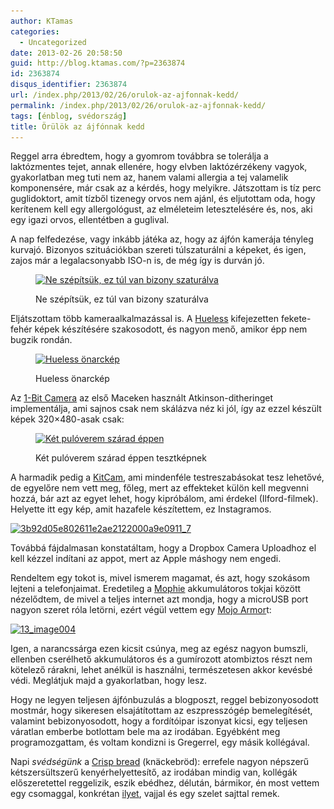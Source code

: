 ```yaml
---
author: KTamas
categories:
  - Uncategorized
date: 2013-02-26 20:58:50
guid: http://blog.ktamas.com/?p=2363874
id: 2363874
disqus_identifier: 2363874
url: /index.php/2013/02/26/orulok-az-ajfonnak-kedd/
permalink: /index.php/2013/02/26/orulok-az-ajfonnak-kedd/
tags: [énblog, svédország]
title: Örülök az ájfónnak kedd
---
```


Reggel arra ébredtem, hogy a gyomrom továbbra se tolerálja a laktózmentes tejet, annak ellenére, hogy elvben laktózérzékeny vagyok, gyakorlatban meg tuti nem az, hanem valami allergia a tej valamelik komponensére, már csak az a kérdés, hogy melyikre. Játszottam is tíz perc guglidoktort, amit tízből tizenegy orvos nem ajánl, és eljutottam oda, hogy kerítenem kell egy allergológust, az elméleteim letesztelésére és, nos, aki egy igazi orvos, ellentétben a guglival.

A nap felfedezése, vagy inkább játéka az, hogy az ájfón kamerája tényleg kurvajó. Bizonyos szituációkban szereti túlszaturálni a képeket, és igen, zajos már a legalacsonyabb ISO-n is, de még így is durván jó.<figure id="attachment_2363879" style="width: 612px" class="wp-caption aligncenter">

[<img src="/wp-content/uploads/2013/02/d2f50f2e7fe111e2af4522000a1f8f13_7.jpg" alt="Ne szépítsük, ez túl van bizony szaturálva" width="612" height="612" class="size-full wp-image-2363879" srcset="/wp-content/uploads/2013/02/d2f50f2e7fe111e2af4522000a1f8f13_7.jpg 612w, /wp-content/uploads/2013/02/d2f50f2e7fe111e2af4522000a1f8f13_7-150x150.jpg 150w, /wp-content/uploads/2013/02/d2f50f2e7fe111e2af4522000a1f8f13_7-300x300.jpg 300w" sizes="(max-width: 612px) 100vw, 612px" />](/wp-content/uploads/2013/02/d2f50f2e7fe111e2af4522000a1f8f13_7.jpg)<figcaption class="wp-caption-text">Ne szépítsük, ez túl van bizony szaturálva</figcaption></figure> 

Eljátszottam több kameraalkalmazással is. A [Hueless](http://curioussatellite.com/hueless/) kifejezetten fekete-fehér képek készítésére szakosodott, és nagyon menő, amikor épp nem bugzik rondán. <figure id="attachment_2363881" style="width: 480px" class="wp-caption aligncenter">

[<img src="/wp-content/uploads/2013/02/2013-02-26-16.30.09.jpg" alt="Hueless önarckép" width="480" height="640" class="size-full wp-image-2363881" srcset="/wp-content/uploads/2013/02/2013-02-26-16.30.09.jpg 480w, /wp-content/uploads/2013/02/2013-02-26-16.30.09-225x300.jpg 225w" sizes="(max-width: 480px) 100vw, 480px" />](/wp-content/uploads/2013/02/2013-02-26-16.30.09.jpg)<figcaption class="wp-caption-text">Hueless önarckép</figcaption></figure> 

Az [1-Bit Camera](http://lindecrantz.com/onebitcamera/) az első Maceken használt Atkinson-ditheringet implementálja, ami sajnos csak nem skálázva néz ki jól, így az ezzel készült képek 320&#215;480-asak csak:<figure id="attachment_2363878" style="width: 480px" class="wp-caption aligncenter">

[<img src="/wp-content/uploads/2013/02/2013-02-26-20.27.00.png" alt="Két pulóverem szárad éppen" width="480" height="320" class="size-full wp-image-2363878" srcset="/wp-content/uploads/2013/02/2013-02-26-20.27.00.png 480w, /wp-content/uploads/2013/02/2013-02-26-20.27.00-300x200.png 300w" sizes="(max-width: 480px) 100vw, 480px" />](/wp-content/uploads/2013/02/2013-02-26-20.27.00.png)<figcaption class="wp-caption-text">Két pulóverem szárad éppen tesztképnek</figcaption></figure> 

A harmadik pedig a [KitCam](http://kitcamapp.com/), ami mindenféle testreszabásokat tesz lehetővé, de egyelőre nem vett meg, főleg, mert az effekteket külön kell megvenni hozzá, bár azt az egyet lehet, hogy kipróbálom, ami érdekel (Ilford-filmek). Helyette itt egy kép, amit hazafele készítettem, ez Instagramos. 

[<img src="/wp-content/uploads/2013/02/3b92d05e802611e2ae2122000a9e0911_7.jpg" alt="3b92d05e802611e2ae2122000a9e0911_7" width="612" height="612" class="aligncenter size-full wp-image-2363875" srcset="/wp-content/uploads/2013/02/3b92d05e802611e2ae2122000a9e0911_7.jpg 612w, /wp-content/uploads/2013/02/3b92d05e802611e2ae2122000a9e0911_7-150x150.jpg 150w, /wp-content/uploads/2013/02/3b92d05e802611e2ae2122000a9e0911_7-300x300.jpg 300w" sizes="(max-width: 612px) 100vw, 612px" />](/wp-content/uploads/2013/02/3b92d05e802611e2ae2122000a9e0911_7.jpg)

Továbbá fájdalmasan konstatáltam, hogy a Dropbox Camera Uploadhoz el kell kézzel indítani az appot, mert az Apple máshogy nem engedi.

Rendeltem egy tokot is, mivel ismerem magamat, és azt, hogy szokásom lejteni a telefonjaimat. Eredetileg a [Mophie](http://mophie.com) akkumulátoros tokjai között nézelődtem, de mivel a teljes internet azt mondja, hogy a microUSB port nagyon szeret róla letörni, ezért végül vettem egy [Mojo Armor](http://www.ibattz.com/products_power_armor.php)t:

[<img src="/wp-content/uploads/2013/02/13_image004.jpg" alt="13_image004" width="600" height="365" class="aligncenter size-full wp-image-2363882" srcset="/wp-content/uploads/2013/02/13_image004.jpg 600w, /wp-content/uploads/2013/02/13_image004-300x182.jpg 300w" sizes="(max-width: 600px) 100vw, 600px" />](/wp-content/uploads/2013/02/13_image004.jpg)

Igen, a narancssárga ezen kicsit csúnya, meg az egész nagyon bumszli, ellenben cserélhető akkumulátoros és a gumírozott atombiztos részt nem kötelező rárakni, lehet anélkül is használni, természetesen akkor kevésbé védi. Meglátjuk majd a gyakorlatban, hogy lesz.

Hogy ne legyen teljesen ájfónbuzulás a blogposzt, reggel bebizonyosodott mostmár, hogy sikeresen elsajátítottam az eszpresszógép bemelegítését, valamint bebizonyosodott, hogy a fordítóipar iszonyat kicsi, egy teljesen váratlan emberbe botlottam bele ma az irodában. Egyébként meg programozgattam, és voltam kondizni is Gregerrel, egy másik kollégával.

Napi _svédségünk_ a [Crisp bread](http://en.wikipedia.org/wiki/Crisp_bread) (knäckebröd): errefele nagyon népszerű kétszersültszerű kenyérhelyettesítő, az irodában mindig van, kollégák előszeretettel reggelizik, eszik ebédhez, délután, bármikor, én most vettem egy csomaggal, konkrétan [ilyet](http://www.scandikitchen.co.uk/products/Wasa-Falu-Rag%252dRut-235g.html), vajjal és egy szelet sajttal remek.
